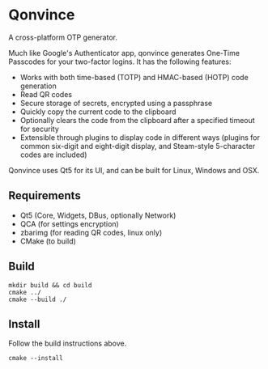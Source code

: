 # Qonvince
A cross-platform OTP generator.

Much like Google's Authenticator app, qonvince generates One-Time Passcodes for your two-factor logins.
It has the following features:
- Works with both time-based (TOTP) and HMAC-based (HOTP) code generation
- Read QR codes
- Secure storage of secrets, encrypted using a passphrase
- Quickly copy the current code to the clipboard
- Optionally clears the code from the clipboard after a specified timeout for security
- Extensible through plugins to display code in different ways (plugins for common six-digit and eight-digit display, and Steam-style 5-character codes are included)

Qonvince uses Qt5 for its UI, and can be built for Linux, Windows and OSX.

## Requirements
- Qt5 (Core, Widgets, DBus, optionally Network)
- QCA (for settings encryption)
- zbarimg (for reading QR codes, linux only)
- CMake (to build)

## Build
```
mkdir build && cd build
cmake ../
cmake --build ./
```
## Install
Follow the build instructions above.
```
cmake --install
```
